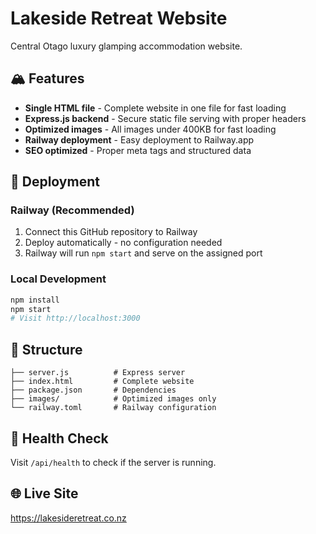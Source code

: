 # Lakeside Retreat Website

Central Otago luxury glamping accommodation website.

## 🏔️ Features

- **Single HTML file** - Complete website in one file for fast loading
- **Express.js backend** - Secure static file serving with proper headers
- **Optimized images** - All images under 400KB for fast loading
- **Railway deployment** - Easy deployment to Railway.app
- **SEO optimized** - Proper meta tags and structured data

## 🚀 Deployment

### Railway (Recommended)
1. Connect this GitHub repository to Railway
2. Deploy automatically - no configuration needed
3. Railway will run `npm start` and serve on the assigned port

### Local Development
```bash
npm install
npm start
# Visit http://localhost:3000
```

## 📁 Structure

```
├── server.js          # Express server
├── index.html         # Complete website
├── package.json       # Dependencies
├── images/            # Optimized images only
└── railway.toml       # Railway configuration
```

## 🔧 Health Check

Visit `/api/health` to check if the server is running.

## 🌐 Live Site

https://lakesideretreat.co.nz